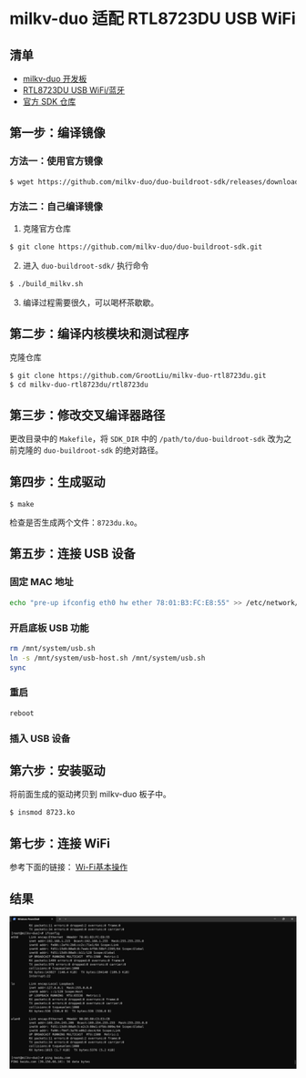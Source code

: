 # milkv-duo 适配 RTL8723DU USB WiFi
## 清单

- [milkv-duo 开发板](https://item.taobao.com/item.htm?spm=a1z10.1-c.w4004-24811212567.2.1f7913b5Y8K002&id=707976817589)
- [RTL8723DU USB WiFi/蓝牙](https://m.tb.cn/h.57OH3eq?tk=kbe1WXhUfog)
- [官方 SDK 仓库](https://github.com/milkv-duo/duo-buildroot-sdk)

## 第一步：编译镜像

### 方法一：使用官方镜像

```sh
$ wget https://github.com/milkv-duo/duo-buildroot-sdk/releases/download/Duo-V1.0.5/milkv-duo-v1.0.5-2023-1019.img.zip
```

### 方法二：自己编译镜像

1. 克隆官方仓库

```sh
$ git clone https://github.com/milkv-duo/duo-buildroot-sdk.git
```

2. 进入  `duo-buildroot-sdk/` 执行命令

```bash
$ ./build_milkv.sh
```

3. 编译过程需要很久，可以喝杯茶歇歇。

## 第二步：编译内核模块和测试程序

克隆仓库
```shell
$ git clone https://github.com/GrootLiu/milkv-duo-rtl8723du.git
$ cd milkv-duo-rtl8723du/rtl8723du
```


## 第三步：修改交叉编译器路径

更改目录中的 `Makefile`，将 `SDK_DIR` 中的 `/path/to/duo-buildroot-sdk` 改为之前克隆的 `duo-buildroot-sdk` 的绝对路径。

## 第四步：生成驱动

```shell
$ make 
```

检查是否生成两个文件：`8723du.ko`。

## 第五步：连接 USB 设备

### 固定 MAC 地址

```sh
echo "pre-up ifconfig eth0 hw ether 78:01:B3:FC:E8:55" >> /etc/network/interfaces && sync
```

### 开启底板 USB 功能
```sh
rm /mnt/system/usb.sh
ln -s /mnt/system/usb-host.sh /mnt/system/usb.sh
sync
```

### 重启
```sh
reboot
```

### 插入 USB 设备

## 第六步：安装驱动

将前面生成的驱动拷贝到 milkv-duo 板子中。

```sh
$ insmod 8723.ko
```

## 第七步：连接 WiFi

参考下面的链接：
[Wi-Fi基本操作](https://doc.sophgo.com/cvitek-develop-docs/master/docs_latest_release/CV180x_CV181x/zh/01.software/OSDRV/Wi-Fi_User_Guide/build/html/5_Wi-Fi_Basic_Operation.html)

## 结果
![Alt text](result.png)